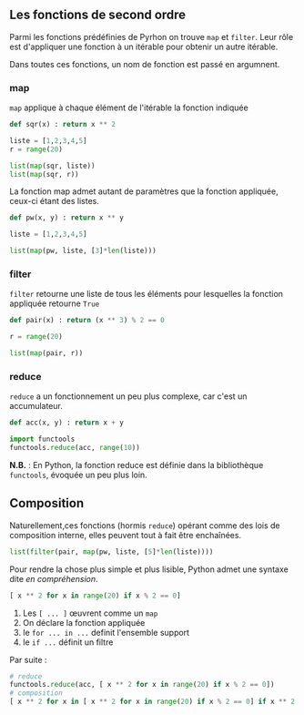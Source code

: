 ## Les fonctions de second ordre

Parmi les fonctions prédéfinies de Pyrhon on trouve `map` et `filter`. Leur rôle est d'appliquer une fonction à un itérable pour obtenir un autre itérable.

Dans toutes ces fonctions, un nom de fonction est passé en argumnent.

### map

`map` applique à chaque élément de l'itérable la fonction indiquée

```python
def sqr(x) : return x ** 2

liste = [1,2,3,4,5]
r = range(20)

list(map(sqr, liste))
list(map(sqr, r))
```

La fonction map admet autant de paramètres que la fonction appliquée, ceux-ci étant des listes.

```python
def pw(x, y) : return x ** y

liste = [1,2,3,4,5]

list(map(pw, liste, [3]*len(liste)))
```


### filter

`filter` retourne une liste de tous les éléments pour lesquelles la fonction appliquée retourne `True`

```python
def pair(x) : return (x ** 3) % 2 == 0

r = range(20)

list(map(pair, r))
```


### reduce

`reduce` a un fonctionnement un peu plus complexe, car c'est un accumulateur.

```python
def acc(x, y) : return x + y

import functools
functools.reduce(acc, range(10))
```

__N.B.__ : En Python, la fonction reduce est définie dans la bibliothèque `functools`, évoquée un peu plus loin.


## Composition

Naturellement,ces fonctions (hormis `reduce`) opérant comme des lois de composition interne, elles peuvent tout à fait être enchaînées.

```python
list(filter(pair, map(pw, liste, [5]*len(liste))))
```

Pour rendre la chose plus simple et plus lisible, Python admet une syntaxe dite _en compréhension_.

```python
[ x ** 2 for x in range(20) if x % 2 == 0]
```

1. Les `[ ... ]` œuvrent comme un `map`
1. On déclare la fonction appliquée
1. le `for ... in ...` definit l'ensemble support
1. le `if ...` définit un filtre

Par suite :

```python
# reduce
functools.reduce(acc, [ x ** 2 for x in range(20) if x % 2 == 0])
# composition
[ x ** 2 for x in [ x ** 2 for x in range(20) if x % 2 == 0] if x ** 2 < 1000]
```